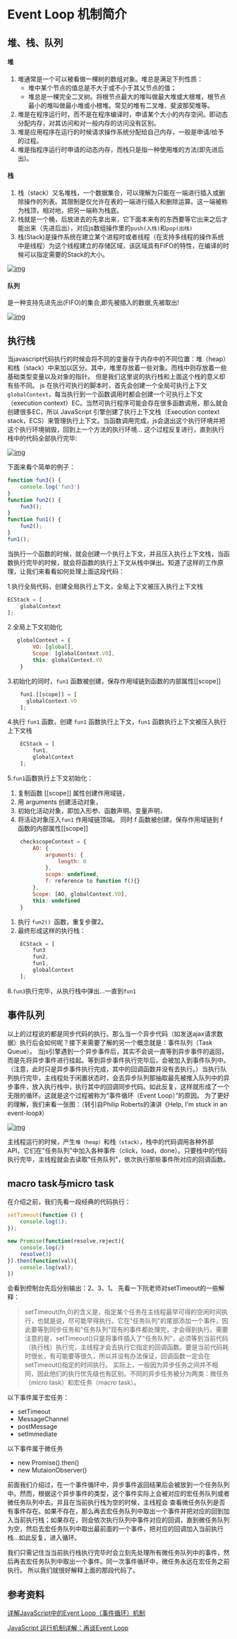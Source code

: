 # Event Loop 机制简介

## 堆、栈、队列

#### 堆

1. 堆通常是一个可以被看做一棵树的数组对象。堆总是满足下列性质：
   - 堆中某个节点的值总是不大于或不小于其父节点的值；
   - 堆总是一棵完全二叉树。将根节点最大的堆叫做最大堆或大根堆，根节点最小的堆叫做最小堆或小根堆。常见的堆有二叉堆、斐波那契堆等。
2. 堆是在程序运行时，而不是在程序编译时，申请某个大小的内存空间。即动态分配内存，对其访问和对一般内存的访问没有区别。
3. 堆是应用程序在运行的时候请求操作系统分配给自己内存，一般是申请/给予的过程。
4. 堆是指程序运行时申请的动态内存，而栈只是指一种使用堆的方法(即先进后出)。

#### 栈

1. 栈（stack）又名堆栈，一个数据集合，可以理解为只能在一端进行插入或删除操作的列表。其限制是仅允许在表的一端进行插入和删除运算。这一端被称为栈顶，相对地，把另一端称为栈底。
2. 栈就是一个桶，后放进去的先拿出来，它下面本来有的东西要等它出来之后才能出来（先进后出），对应js数组操作里的`push(入栈)`和`pop(出栈)`
3. 栈(Stack)是操作系统在建立某个进程时或者线程（在支持多线程的操作系统中是线程）为这个线程建立的存储区域，该区域具有FIFO的特性，在编译的时候可以指定需要的Stack的大小。

[![img](https://camo.githubusercontent.com/7cbbdfe0e38e016655db996b6284bce4705e831db0bf3e8de9d06f57f9c5385e/687474703a2f2f66696c65732e6a6235312e6e65742f66696c655f696d616765732f61727469636c652f3230313630352f323031363532363131303830323235322e706e673f323031363432363131383231)](https://camo.githubusercontent.com/7cbbdfe0e38e016655db996b6284bce4705e831db0bf3e8de9d06f57f9c5385e/687474703a2f2f66696c65732e6a6235312e6e65742f66696c655f696d616765732f61727469636c652f3230313630352f323031363532363131303830323235322e706e673f323031363432363131383231)

#### 队列

是一种支持先进先出(FIFO)的集合,即先被插入的数据,先被取出!

[![img](https://camo.githubusercontent.com/7f3093d27ad462b2da3bfa5e2fdb2a7153ce8f763e10c424949938c28bc92955/687474703a2f2f66696c65732e6a6235312e6e65742f66696c655f696d616765732f61727469636c652f3230313630352f323031363532363131303732303130372e706e673f323031363432363131373430)](https://camo.githubusercontent.com/7f3093d27ad462b2da3bfa5e2fdb2a7153ce8f763e10c424949938c28bc92955/687474703a2f2f66696c65732e6a6235312e6e65742f66696c655f696d616765732f61727469636c652f3230313630352f323031363532363131303732303130372e706e673f323031363432363131373430)

## 执行栈

当javascript代码执行的时候会将不同的变量存于内存中的不同位置：堆（heap）和栈（stack）中来加以区分。其中，堆里存放着一些对象。而栈中则存放着一些基础类型变量以及对象的指针。 但是我们这里说的执行栈和上面这个栈的意义却有些不同。
js 在执行可执行的脚本时，首先会创建一个全局可执行上下文`globalContext`，每当执行到一个函数调用时都会创建一个可执行上下文（execution context）EC。当然可执行程序可能会存在很多函数调用，那么就会创建很多EC，所以 JavaScript 引擎创建了执行上下文栈（Execution context stack，ECS）来管理执行上下文。当函数调用完成，js会退出这个执行环境并把这个执行环境销毁，回到上一个方法的执行环境... 这个过程反复进行，直到执行栈中的代码全部执行完毕:

[![img](https://camo.githubusercontent.com/a921f1e1eaa0540edb48db2797fa7ebc1dc8d8fb3d3ba8a6c53e25a6004ccf9c/68747470733a2f2f706963312e7a68696d672e636f6d2f76322d32663736316562383362353066353364373431653661613166313561396462315f622e676966)](https://camo.githubusercontent.com/a921f1e1eaa0540edb48db2797fa7ebc1dc8d8fb3d3ba8a6c53e25a6004ccf9c/68747470733a2f2f706963312e7a68696d672e636f6d2f76322d32663736316562383362353066353364373431653661613166313561396462315f622e676966)

下面来看个简单的例子：

```js
function fun3() {
    console.log('fun3')
}
function fun2() {
    fun3();
}
function fun1() {
    fun2();
}
fun1();
```

当执行一个函数的时候，就会创建一个执行上下文，并且压入执行上下文栈，当函数执行完毕的时候，就会将函数的执行上下文从栈中弹出。知道了这样的工作原理，让我们来看看如何处理上面这段代码：

1.执行全局代码，创建全局执行上下文，全局上下文被压入执行上下文栈

```js
ECStack = [
    globalContext
];
```

2.全局上下文初始化

```js
   globalContext = {
        VO: [global],
        Scope: [globalContext.VO],
        this: globalContext.VO
    }
```

3.初始化的同时，`fun1` 函数被创建，保存作用域链到函数的内部属性[[scope]]

```js
    fun1.[[scope]] = [
      globalContext.VO
    ];
```

4.执行 `fun1` 函数，创建 `fun1` 函数执行上下文，`fun1` 函数执行上下文被压入执行上下文栈

```js
    ECStack = [
        fun1,
        globalContext
    ];
```

5.`fun1`函数执行上下文初始化：

1. 复制函数 [[scope]] 属性创建作用域链，
2. 用 arguments 创建活动对象，
3. 初始化活动对象，即加入形参、函数声明、变量声明，
4. 将活动对象压入`fun1` 作用域链顶端。
   同时 f 函数被创建，保存作用域链到 f 函数的内部属性[[scope]]

```js
    checkscopeContext = {
        AO: {
            arguments: {
                length: 0
            },
            scope: undefined,
            f: reference to function f(){}
        },
        Scope: [AO, globalContext.VO],
        this: undefined
    }
```

1. 执行 `fun2() `函数，重复步骤2。
2. 最终形成这样的执行栈：

```js
    ECStack = [
        fun3
        fun2,
        fun1,
        globalContext
    ];
```

8.`fun3`执行完毕，从执行栈中弹出...一直到`fun1`

## 事件队列

以上的过程说的都是同步代码的执行。那么当一个异步代码（如发送ajax请求数据）执行后会如何呢？接下来需要了解的另一个概念就是：事件队列（Task Queue）。
当js引擎遇到一个异步事件后，其实不会说一直等到异步事件的返回，而是先将异步事件进行挂起。等到异步事件执行完毕后，会被加入到事件队列中。（注意，此时只是异步事件执行完成，其中的回调函数并没有去执行。）当执行队列执行完毕，主线程处于闲置状态时，会去异步队列那抽取最先被推入队列中的异步事件，放入执行栈中，执行其中的回调同步代码。如此反复，这样就形成了一个无限的循环。这就是这个过程被称为“事件循环（Event Loop）”的原因。
为了更好的理解，我们来看一张图：（转引自Philip Roberts的演讲《Help, I'm stuck in an event-loop》）

[![img](https://camo.githubusercontent.com/03b91ba28e89bef7114a5d0ae585c992caee4e1592ff93fab0a30d34aec373d1/68747470733a2f2f706963322e7a68696d672e636f6d2f38302f76322d64613037386661336561646633646234626634353539303461653036663834625f68642e6a7067)](https://camo.githubusercontent.com/03b91ba28e89bef7114a5d0ae585c992caee4e1592ff93fab0a30d34aec373d1/68747470733a2f2f706963322e7a68696d672e636f6d2f38302f76322d64613037386661336561646633646234626634353539303461653036663834625f68642e6a7067)

主线程运行的时候，产生`堆（heap）`和栈`（stack）`，栈中的代码调用各种外部API，它们在"任务队列"中加入各种事件（click，load，done）。只要栈中的代码执行完毕，主线程就会去读取"任务队列"，依次执行那些事件所对应的回调函数。

## macro task与micro task

在介绍之前，我们先看一段经典的代码执行：

```js
setTimeout(function () {
    console.log(1);
});

new Promise(function(resolve,reject){
    console.log(2)
    resolve(3)
}).then(function(val){
    console.log(val);
})
```

会看到控制台先后分别输出：2、3、1。
先看一下阮老师对setTimeout的一些解释：

> setTimeout(fn,0)的含义是，指定某个任务在主线程最早可得的空闲时间执行，也就是说，尽可能早得执行。它在"任务队列"的尾部添加一个事件，因此要等到同步任务和"任务队列"现有的事件都处理完，才会得到执行。需要注意的是，setTimeout()只是将事件插入了"任务队列"，必须等到当前代码（执行栈）执行完，主线程才会去执行它指定的回调函数。要是当前代码耗时很长，有可能要等很久，所以并没有办法保证，回调函数一定会在setTimeout()指定的时间执行。
> 实际上，一般因为异步任务之间并不相同，因此他们的执行优先级也有区别。不同的异步任务被分为两类：微任务（micro task）和宏任务（macro task）。

以下事件属于宏任务：

- setTimeout
- MessageChannel
- postMessage
- setImmediate

以下事件属于微任务

- new Promise().then()
- new MutaionObserver()

前面我们介绍过，在一个事件循环中，异步事件返回结果后会被放到一个任务队列中。然而，根据这个异步事件的类型，这个事件实际上会被对应的宏任务队列或者微任务队列中去。并且在当前执行栈为空的时候，主线程会 查看微任务队列是否有事件存在。如果不存在，那么再去宏任务队列中取出一个事件并把对应的回到加入当前执行栈；如果存在，则会依次执行队列中事件对应的回调，直到微任务队列为空，然后去宏任务队列中取出最前面的一个事件，把对应的回调加入当前执行栈...如此反复，进入循环。

我们只需记住当当前执行栈执行完毕时会立刻先处理所有微任务队列中的事件，然后再去宏任务队列中取出一个事件。同一次事件循环中，微任务永远在宏任务之前执行。
所以我们就很好解释上面的那段代码了。

## 参考资料

[详解JavaScript中的Event Loop（事件循环）机制](https://zhuanlan.zhihu.com/p/33058983)

[JavaScript 运行机制详解：再谈Event Loop](http://www.ruanyifeng.com/blog/2014/10/event-loop.html)